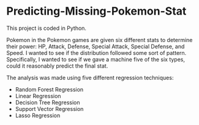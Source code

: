# Predicting-Missing-Pokemon-Stat

This project is coded in Python.

Pokemon in the Pokemon games are given six different stats to determine their power: HP, Attack, Defense, Special Attack, Special Defense, and Speed. I wanted to see if the distribution followed some sort of pattern. Specifically, I wanted to see if we gave a machine five of the six types, could it reasonably predict the final stat.

The analysis was made using five different regression techniques:
* Random Forest Regression
* Linear Regression
* Decision Tree Regression
* Support Vector Regression
* Lasso Regression
